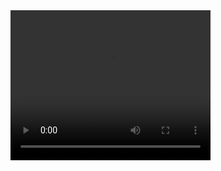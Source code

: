 <video width="320" height="240" controls>
  <source src="https://www.canva.com/design/DAGE_Jcykvg/xE4UXeQypudwWpH7OMi-yA/watch?utm_content=DAGE_Jcykvg&utm_campaign=designshare&utm_medium=link&utm_source=editor" type="video/mp4">
  Your browser does not support the video tag.
</video>


